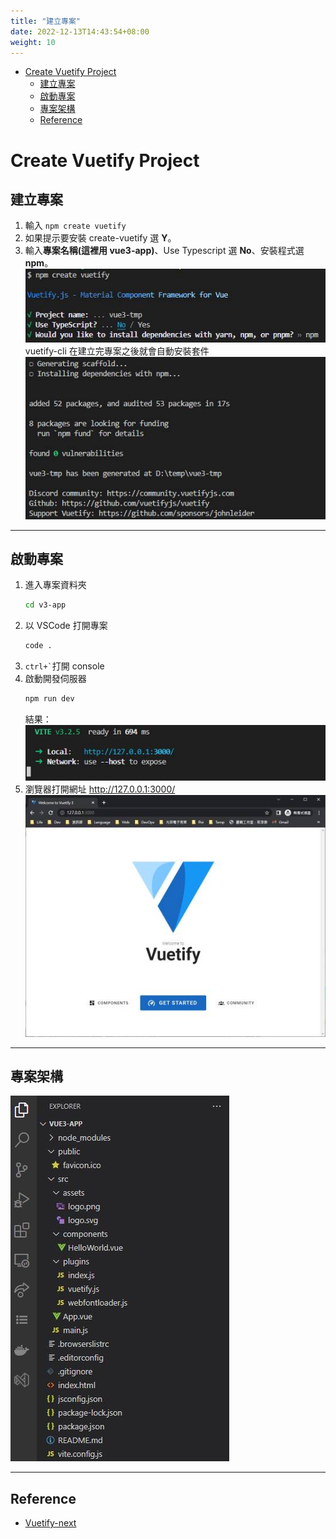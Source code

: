 ```yaml
---
title: "建立專案"
date: 2022-12-13T14:43:54+08:00
weight: 10
---
```

- [Create Vuetify Project](#create-vuetify-project)
	- [建立專案](#建立專案)
	- [啟動專案](#啟動專案)
	- [專案架構](#專案架構)
	- [Reference](#reference)

# Create Vuetify Project
## 建立專案
1. 輸入 ```npm create vuetify```
2. 如果提示要安裝 create-vuetify 選 **Y**。
4. 輸入**專案名稱(這裡用 vue3-app)**、Use Typescript 選 **No**、安裝程式選 **npm**。  
    ![](./create.jpg)  
vuetify-cli 在建立完專案之後就會自動安裝套件  
    ![](./create2.jpg)

---
## 啟動專案
1. 進入專案資料夾 
   ```bash
   cd v3-app
   ```
2. 以 VSCode 打開專案 
   ```bash
   code . 
   ```
3. ``` ctrl+` ```打開 console
4. 啟動開發伺服器
   ```bash
   npm run dev
   ```  
   結果：  
    ![](./create3.jpg)
5. 瀏覽器打開網址 http://127.0.0.1:3000/
    ![](./create4.jpg)

---
## 專案架構
![](./structure.jpg)

---
## Reference
- [Vuetify-next](https://next.vuetifyjs.com/en/getting-started/installation/)